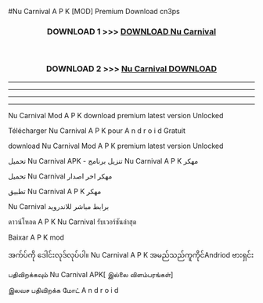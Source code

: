 #Nu Carnival  A P K [MOD] Premium Download cn3ps



<div align="center">

<h3>DOWNLOAD 1 >>> <a href="https://teeasianyam.web.app?sq=Nu Carnival ">DOWNLOAD Nu Carnival  </a></h3><br>

<h3>DOWNLOAD 2 >>> <a href="https://teeasianyam.web.app?sq=Nu Carnival  ">Nu Carnival   DOWNLOAD </a></h3>

</div>


----------------------------------------------------------

----------------------------------------------------------

----------------------------------------------------------

----------------------------------------------------------


Nu Carnival   Mod A P K download premium latest version Unlocked

Télécharger Nu Carnival   A P K pour A n d r o i d Gratuit

download Nu Carnival   Mod A P K premium latest version Unlocked

تحميل Nu Carnival   APK - تنزيل برنامج Nu Carnival   A P K مهكر

تحميل Nu Carnival   مهكر اخر اصدار

تطبيق Nu Carnival   A P K مهكر

Nu Carnival   برابط مباشر للاندرويد

ดาวน์โหลด A P K Nu Carnival   รับเวอร์ชันล่าสุด

Baixar A P K mod

အက်ပ်ကို ဒေါင်းလုဒ်လုပ်ပါ။ Nu Carnival   A P K အမည်သည်ကူကိုင်Andriod ဗားရှင်း

பதிவிறக்கவும் Nu Carnival   APK[ இல்லை விளம்பரங்கள்] 
 
இலவச பதிவிறக்க மோட் A n d r o i d



